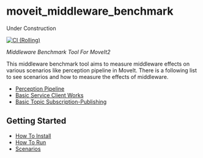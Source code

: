 # moveit_middleware_benchmark

Under Construction

[![CI (Rolling)](https://github.com/CihatAltiparmak/moveit_middleware_benchmark/actions/workflows/industrial_ci.yml/badge.svg?branch=main)](https://github.com/CihatAltiparmak/moveit_middleware_benchmark/actions/workflows/industrial_ci.yml?query=branch%3Amain)

*Middleware Benchmark Tool For MoveIt2*

This middleware benchmark tool aims to measure middleware effects on various scenarios like perception pipeline in MoveIt. There is a following list to see scenarios and how to measure the effects of middleware.

* [Perception Pipeline](./docs/scenarios/perception_pipeline_benchmark.md)
* [Basic Service Client Works](./docs/scenarios/basic_service_client_benchmark.md)
* [Basic Topic Subscription-Publishing](./docs/scenarios/basic_topic_sub_pub.md)

## Getting Started

* [How To Install](./docs/how_to_install.md)
* [How To Run](./docs/how_to_run.md)
* [Scenarios](./docs/scenarios/)
